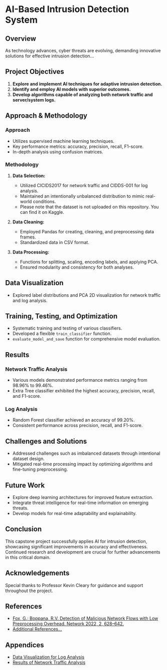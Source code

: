 # AI-Based Intrusion Detection System

## Overview

As technology advances, cyber threats are evolving, demanding innovative solutions for effective intrusion detection...

## Project Objectives

1. **Explore and implement AI techniques for adaptive intrusion detection.**
2. **Identify and employ AI models with superior outcomes.**
3. **Develop algorithms capable of analyzing both network traffic and server/system logs.**

## Approach & Methodology

### Approach

- Utilizes supervised machine learning techniques.
- Key performance metrics: accuracy, precision, recall, F1-score.
- In-depth analysis using confusion matrices.

### Methodology

1. **Data Selection:**
   - Utilized CICIDS2017 for network traffic and CIDDS-001 for log analysis.
   - Maintained an intentionally unbalanced distribution to mimic real-world conditions.
   - Please note that the dataset is not uploaded on this repository. You can find it on Kaggle.

2. **Data Cleaning:**
   - Employed Pandas for creating, cleaning, and preprocessing data frames.
   - Standardized data in CSV format.

3. **Data Processing:**
   - Functions for splitting, scaling, encoding labels, and applying PCA.
   - Ensured modularity and consistency for both analyses.

## Data Visualization

- Explored label distributions and PCA 2D visualization for network traffic and log analysis.

## Training, Testing, and Optimization

- Systematic training and testing of various classifiers.
- Developed a flexible `train_classifier` function.
- `evaluate_model_and_save` function for comprehensive model evaluation.

## Results

### Network Traffic Analysis

- Various models demonstrated performance metrics ranging from 98.96% to 99.46%.
- Extra Tree classifier exhibited the highest accuracy, precision, recall, and F1-score.

### Log Analysis

- Random Forest classifier achieved an accuracy of 99.20%.
- Consistent performance across precision, recall, and F1-score.

## Challenges and Solutions

- Addressed challenges such as imbalanced datasets through intentional dataset design.
- Mitigated real-time processing impact by optimizing algorithms and fine-tuning preprocessing.

## Future Work

- Explore deep learning architectures for improved feature extraction.
- Integrate threat intelligence for real-time information on emerging threats.
- Develop models for real-time adaptability and explainability.

## Conclusion

This capstone project successfully applies AI for intrusion detection, showcasing significant improvements in accuracy and effectiveness. Continued research and development are crucial for further advancements in this critical domain.

## Acknowledgements

Special thanks to Professor Kevin Cleary for guidance and support throughout the project.

## References

- [Fox, G.; Boppana, R.V. Detection of Malicious Network Flows with Low Preprocessing Overhead. Network 2022, 2, 628–642.](#)
- [Additional References...](#)

## Appendices

- [Data Visualization for Log Analysis](#)
- [Results of Network Traffic Analysis](#)
